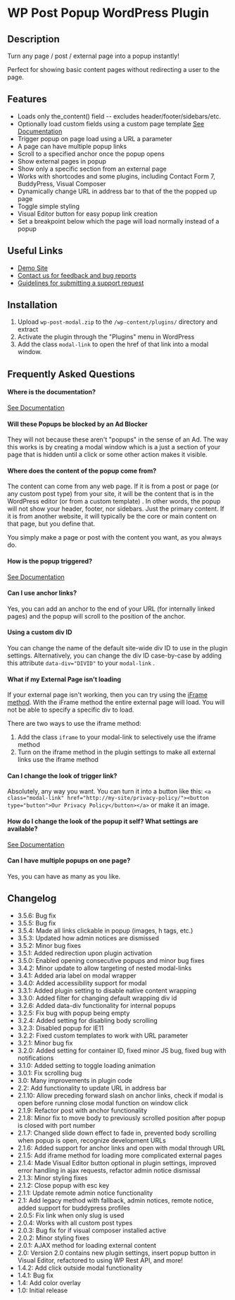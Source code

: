 # WP Post Popup WordPress Plugin

## Description

Turn any page / post / external page into a popup instantly!

Perfect for showing basic content pages without redirecting a user to the page.

## Features

- Loads only the_content() field -- excludes header/footer/sidebars/etc.
- Optionally load custom fields using a custom page template [See Documentation](https://allurewebsolutions.com/open-wordpress-post-modal-without-plugin#customize)
- Trigger popup on page load using a URL a parameter
- A page can have multiple popup links
- Scroll to a specified anchor once the popup opens
- Show external pages in popup
- Show only a specific section from an external page
- Works with shortcodes and some plugins, including Contact Form 7, BuddyPress, Visual Composer
- Dynamically change URL in address bar to that of the the popped up page
- Toggle simple styling
- Visual Editor button for easy popup link creation
- Set a breakpoint below which the page will load normally instead of a popup

## Useful Links

- [Demo Site](https://wp-post-modal.allureprojects.com/)
- [Contact us for feedback and bug reports](https://allurewebsolutions.com/contact)
- [Guidelines for submitting a support request](https://allurewebsolutions.com/open-wordpress-post-modal-without-plugin#support)

## Installation

1. Upload `wp-post-modal.zip` to the `/wp-content/plugins/` directory and extract
2. Activate the plugin through the "Plugins" menu in WordPress
3. Add the class `modal-link` to open the href of that link into a modal window.

## Frequently Asked Questions

#### Where is the documentation?

[See Documentation](http://wp-post-modal.allureprojects.com/documentation)

#### Will these Popups be blocked by an Ad Blocker

They will not because these aren't "popups" in the sense of an Ad. The way this works is by creating a modal window which is a just a section of your page that is hidden until a click or some other action makes it visible.

#### Where does the content of the popup come from?

The content can come from any web page. If it is from a post or page (or any custom post type) from your site, it will
be the content that is in the WordPress editor (or from a custom template) . In other words, the popup will not show
your header, footer, nor sidebars. Just the primary content. If it is from another website, it will typically be the
core or main content on that page, but you define that.

You simply make a page or post with the content you want, as you always do.

#### How is the popup triggered?

[See Documentation](http://wp-post-modal.allureprojects.com/documentation)

#### Can I use anchor links?

Yes, you can add an anchor to the end of your URL (for internally linked pages) and the popup will scroll to the
position of the anchor.

#### Using a custom div ID

You can change the name of the default site-wide div ID to use in the plugin settings. Alternatively, you can change the div ID case-by-case by adding this attribute `data-div="DIVID"` to your `modal-link` .

#### What if my External Page isn't loading

If your external page isn't working, then you can try using the [iFrame method](http://wp-post-modal.allureprojects.com/documentation). With the iFrame method the entire external page will load. You will not be able to specify a specific div to load.

There are two ways to use the iframe method:

1. Add the class `iframe` to your modal-link to selectively use the iframe method
1. Turn on the iframe method in the plugin settings to make all external links use the iframe method

#### Can I change the look of trigger link?

Absolutely, any way you want. You can turn it into a button like this: `<a class="modal-link" href="http://my-site/privacy-policy/"><button type="button">Our Privacy Policy</button></a>` or make it an image.

#### How do I change the look of the popup it self? What settings are available?

[See Documentation](http://wp-post-modal.allureprojects.com/documentation)

#### Can I have multiple popups on one page?

Yes, you can have as many as you like.

## Changelog

- 3.5.6: Bug fix
- 3.5.5: Bug fix
- 3.5.4: Made all links clickable in popup (images, h tags, etc.)
- 3.5.3: Updated how admin notices are dismissed
- 3.5.2: Minor bug fixes
- 3.5.1: Added redirection upon plugin activation
- 3.5.0: Enabled opening consecutive popups and minor bug fixes
- 3.4.2: Minor update to allow targeting of nested modal-links
- 3.4.1: Added aria label on modal wrapper
- 3.4.0: Added accessibility support for modal
- 3.3.1: Added plugin setting to disable native content wrapping
- 3.3.0: Added filter for changing default wrapping div id
- 3.2.6: Added data-div functionality for internal popups
- 3.2.5: Fix bug with popup being empty
- 3.2.4: Added setting for disabling body scrolling
- 3.2.3: Disabled popup for IE11
- 3.2.2: Fixed custom templates to work with URL parameter
- 3.2.1: Minor bug fix
- 3.2.0: Added setting for container ID, fixed minor JS bug, fixed bug with notifications
- 3.1.0: Added setting to toggle loading animation
- 3.0.1: Fix scrolling bug
- 3.0: Many improvements in plugin code
- 2.2: Add functionality to update URL in address bar
- 2.1.10: Allow preceding forward slash on anchor links, check if modal is open before running close modal function on window click
- 2.1.9: Refactor post with anchor functionality
- 2.1.8: Minor fix to move body to previously scrolled position after popup is closed with port number
- 2.1.7: Changed slide down effect to fade in, prevented body scrolling when popup is open, recognize development URLs
- 2.1.6: Added support for anchor links and open with modal through URL
- 2.1.5: Add iframe method for loading more complicated external pages
- 2.1.4: Made Visual Editor button optional in plugin settings, improved error handling in ajax requests, refactor admin notice dismissal
- 2.1.3: Minor styling fixes
- 2.1.2: Close popup with esc key
- 2.1.1: Update remote admin notice functionality
- 2.1: Add legacy method with fallback, admin notices, remote notice, added support for buddypress profiles
- 2.0.5: Fix link when only slug is used
- 2.0.4: Works with all custom post types
- 2.0.3: Bug fix for if visual composer installed active
- 2.0.2: Minor styling fixes
- 2.0.1: AJAX method for loading external content
- 2.0: Version 2.0 contains new plugin settings, insert popup button in Visual Editor, refactored to using WP Rest API, and more!
- 1.4.2: Add click outside modal functionality
- 1.4.1: Bug fix
- 1.4: Add color overlay
- 1.0: Initial release
